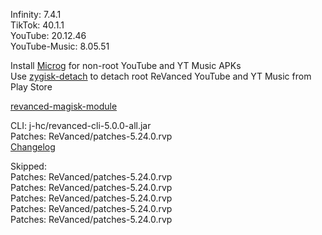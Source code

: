Infinity: 7.4.1  
TikTok: 40.1.1  
YouTube: 20.12.46  
YouTube-Music: 8.05.51  

Install [Microg](https://github.com/ReVanced/GmsCore/releases) for non-root YouTube and YT Music APKs  
Use [zygisk-detach](https://github.com/j-hc/zygisk-detach) to detach root ReVanced YouTube and YT Music from Play Store  

[revanced-magisk-module](https://github.com/j-hc/revanced-magisk-module)
  
CLI: j-hc/revanced-cli-5.0.0-all.jar  
Patches: ReVanced/patches-5.24.0.rvp  
[Changelog](https://github.com/ReVanced/revanced-patches/releases/tag/v5.24.0)  

Skipped:  
Patches: ReVanced/patches-5.24.0.rvp  
Patches: ReVanced/patches-5.24.0.rvp  
Patches: ReVanced/patches-5.24.0.rvp  
Patches: ReVanced/patches-5.24.0.rvp  
Patches: ReVanced/patches-5.24.0.rvp            

